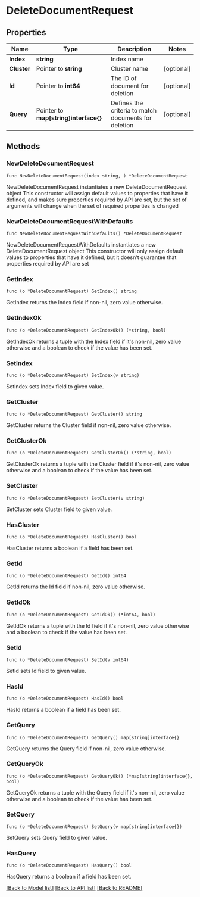 # DeleteDocumentRequest

## Properties

Name | Type | Description | Notes
------------ | ------------- | ------------- | -------------
**Index** | **string** | Index name | 
**Cluster** | Pointer to **string** | Cluster name | [optional] 
**Id** | Pointer to **int64** | The ID of document for deletion | [optional] 
**Query** | Pointer to **map[string]interface{}** | Defines the criteria to match documents for deletion | [optional] 

## Methods

### NewDeleteDocumentRequest

`func NewDeleteDocumentRequest(index string, ) *DeleteDocumentRequest`

NewDeleteDocumentRequest instantiates a new DeleteDocumentRequest object
This constructor will assign default values to properties that have it defined,
and makes sure properties required by API are set, but the set of arguments
will change when the set of required properties is changed

### NewDeleteDocumentRequestWithDefaults

`func NewDeleteDocumentRequestWithDefaults() *DeleteDocumentRequest`

NewDeleteDocumentRequestWithDefaults instantiates a new DeleteDocumentRequest object
This constructor will only assign default values to properties that have it defined,
but it doesn't guarantee that properties required by API are set

### GetIndex

`func (o *DeleteDocumentRequest) GetIndex() string`

GetIndex returns the Index field if non-nil, zero value otherwise.

### GetIndexOk

`func (o *DeleteDocumentRequest) GetIndexOk() (*string, bool)`

GetIndexOk returns a tuple with the Index field if it's non-nil, zero value otherwise
and a boolean to check if the value has been set.

### SetIndex

`func (o *DeleteDocumentRequest) SetIndex(v string)`

SetIndex sets Index field to given value.


### GetCluster

`func (o *DeleteDocumentRequest) GetCluster() string`

GetCluster returns the Cluster field if non-nil, zero value otherwise.

### GetClusterOk

`func (o *DeleteDocumentRequest) GetClusterOk() (*string, bool)`

GetClusterOk returns a tuple with the Cluster field if it's non-nil, zero value otherwise
and a boolean to check if the value has been set.

### SetCluster

`func (o *DeleteDocumentRequest) SetCluster(v string)`

SetCluster sets Cluster field to given value.

### HasCluster

`func (o *DeleteDocumentRequest) HasCluster() bool`

HasCluster returns a boolean if a field has been set.

### GetId

`func (o *DeleteDocumentRequest) GetId() int64`

GetId returns the Id field if non-nil, zero value otherwise.

### GetIdOk

`func (o *DeleteDocumentRequest) GetIdOk() (*int64, bool)`

GetIdOk returns a tuple with the Id field if it's non-nil, zero value otherwise
and a boolean to check if the value has been set.

### SetId

`func (o *DeleteDocumentRequest) SetId(v int64)`

SetId sets Id field to given value.

### HasId

`func (o *DeleteDocumentRequest) HasId() bool`

HasId returns a boolean if a field has been set.

### GetQuery

`func (o *DeleteDocumentRequest) GetQuery() map[string]interface{}`

GetQuery returns the Query field if non-nil, zero value otherwise.

### GetQueryOk

`func (o *DeleteDocumentRequest) GetQueryOk() (*map[string]interface{}, bool)`

GetQueryOk returns a tuple with the Query field if it's non-nil, zero value otherwise
and a boolean to check if the value has been set.

### SetQuery

`func (o *DeleteDocumentRequest) SetQuery(v map[string]interface{})`

SetQuery sets Query field to given value.

### HasQuery

`func (o *DeleteDocumentRequest) HasQuery() bool`

HasQuery returns a boolean if a field has been set.


[[Back to Model list]](../README.md#documentation-for-models) [[Back to API list]](../README.md#documentation-for-api-endpoints) [[Back to README]](../README.md)


